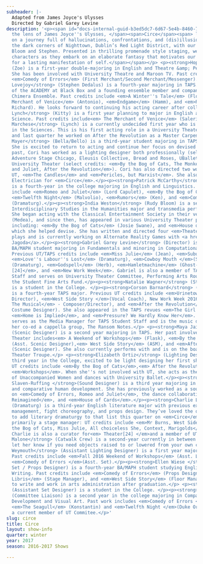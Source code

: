 ```yaml
---
subheader: |-
  Adapted from James Joyce's Ulysses
  Directed by Gabriel Garey Levine
description: '<p><span id="docs-internal-guid-b3ed5dc7-6d67-5e4b-8460-7a3a37e1c3ea"><span>Through
  the lens of James Joyce''s Ulysses, </span><span>Circe</span><span> leads the audience
  on a journey full of hallucinations, confrontations, and (dis)illusions exploring
  the dark corners of Nighttown, Dublin’s Red Light District, with our two protagonists
  Bloom and Stephen. Presented in thrilling promenade style staging, we follow the
  characters as they embark on an elaborate fantasy that motivates our own pursuit
  for a lasting manifestation of self.</span></span></p> <p><strong>Hope Gundlah</strong>
  (Zoe) is a first-year double-majoring in English and Theatre &amp; Performance Studies.
  She has been involved with University Theatre and Maroon TV. Past credits include
  <em>Comedy of Errors</em> (First Merchant/Second Merchant/Messenger).</p><p><strong>David
  Lovejoy</strong> (Stephen Dedalus) is a fourth-year majoring in TAPS. He is a graduate
  of the ACADEMY at Black Box and a founding ensemble member and company manager of
  Chimera Ensemble. Past credits include <em>A Winter''s Tale</em> (Florizel), <em>The
  Merchant of Venice</em> (Antonio), <em>Endgame</em> (Hamm), and <em>Richard II </em>(King
  Richard). He looks forward to continuing his acting career after college.</p><p><strong>Emily
  Lynch</strong> (Kitty) is a first year planning to major in English and Political
  Science. Past credits include<em> The Merchant of Venice</em> (Salerio).</p><p><strong>Nicholas
  Marchese</strong> (Lynch) is a currently undecided first year who is interested
  in the Sciences. This is his first acting role in a University Theater production,
  and last quarter he worked on After the Revolution as a Master Carpenter.</p><p><strong>Coriander
  Mayer</strong> (Bella/Bello) is a third-year student majoring in TAPS and indecision.
  She is excited to return to acting and continue her focus on devised work. In the
  past, Cori has worked as a lighting designer both professionally (select credits:
  Adventure Stage Chicago, Eleusis Collective, Bread and Roses, UBallet) and with
  University Theater (select credits: <em>By the Bog of Cats, The Monkey King, Romeo
  and Juliet, After the Revolution</em>). Cori has also directed two workshops with
  UT, <em>The Candles</em> and <em>Pericles, but Marxist</em>. She also was the Master
  Electrician for <em>Circe</em>.</p><p><strong>Patrick McCarthy</strong> (Bloom)
  is a fourth-year in the college majoring in English and Linguistics. Past credits
  include <em>Romeo and Juliet</em> (Lord Capulet), <em>By the Bog of Cats</em> (Xavier),
  <em>Twelfth Night</em> (Malvolio), <em>Rumors</em> (Ken), and <em>Comedy of Errors</em>
  (Dramaturg).</p><p><strong>India Weston</strong> (Rudy Bloom) is a second-year prospective
  Interdisciplinary Studies in the Humanities major and transmedia performance artist.
  She began acting with the Classical Entertainment Society in their version of <em>Medea</em>
  (Medea), and since then, has appeared in various University Theater productions
  including: <em>By the Bog of Cats</em> (Josie Swane), and <em>House of Cards</em>,
  which she helped devise. She has written and directed four <em>Theater[24]</em>
  plays and is currently working on Alternate Reality Games with <a href="http://patrickjagoda.com">Patrick
  Jagoda</a>.</p><p><strong>Gabriel Garey Levine</strong> (Director) is a fourth-year
  BA/MAPH student majoring in Fundamentals and minoring in Computational Neuroscience.
  Previous UT/TAPS credits include <em>Miss Julie</em> (Jean), <em>Suburbia</em> (Pony),
  <em>Love''s Labour''s Lost</em> (Dramaturg), <em>Cowboy Mouth </em>(Slim), <em>Endgame</em>
  (Dramaturg), <em>Godspell</em> (Herb), <em>Hamletmachine</em> (Ghost-Hamlet), <em>Theater
  [24]</em>, and <em>New Work Week</em>. Gabriel is also a member of TAPS Student
  Staff and serves on University Theater Committee, Performing Arts Roundtable, and
  the Student Fine Arts Fund.</p><p><strong>Natalie Wagner</strong> (Stage Manager)
  is a student in the College. </p><p><strong>Corson Barnard</strong> (Costume Designer)
  is a fourth-year TAPS major. Previous UT credits include <em>Urinetown</em> (Vocal
  Director), <em>West Side Story </em>(Vocal Coach), New Work Week 2016 (<em>GATSBY:
  The Musical</em> - Composer/Director), and <em>After the Revolution</em> (Assistant
  Costume Designer). She also appeared in the TAPS revues <em>The Girl Show</em>,
  <em>Home is Implied</em>, and <em>Pressure? We Hardly Know Her</em>. Corson also
  serves as the Media Manager for TAPS Student Staff and is the music director of
  her co-ed a cappella group, The Ransom Notes.</p> <p><strong>Maya Jain</strong>
  (Scenic Designer) is a second year majoring in TAPS. Her past involvement with University
  Theater includes<em> A Weekend of Workshops</em> (Flask), <em>By the Bog of Cats</em>
  (Asst. Scenic Designer),<em> West Side Story</em> (ASM), and <em>After the Revolution</em>
  (Scenic Designer). She also currently performs with and is on the board for Iris
  Theater Troupe.</p> <p><strong>Elizabeth Ortiz</strong> (Lighting Designer) is a
  third year in the College, excited to be light designing her first show. Former
  UT credits include <em>By the Bog of Cats</em>,<em> After the Revolution</em>, and
  <em>Workshops</em>. When she''s not involved with UT, she acts as the president
  of Unaccompanied Women and dances with University Ballet.</p><p><strong>Stephanie
  Slaven-Ruffing </strong>(Sound Designer) is a third year majoring in anthropology
  and comparative human development. She has previously worked as a sound designer
  on <em>Comedy of Errors, Romeo and Juliet</em>, the dance collaboration <em>Navarasa:
  Reimagined</em>, and <em>House of Cards</em>.</p><p><strong>Charlie Lovejoy</strong>
  (Dramaturg) is a third-year English literature major with previous experience in
  management, fight choreography, and props design. They’ve loved the opportunity
  to add literary dramaturgy to that list this quarter on <em>Circe</em>, but remain
  primarily a stage manager: UT credits include <em>Mr Burns, West Side Story, By
  the Bog of Cats, Miss Julie, All choiceless She, Context, Marigolds</em>, and <em>Amadeus</em>.
  Charlie is also a curator for<em> Theater[24] </em>and a member of UT’s Committee.</p><p><strong>Olivia
  Malone</strong> (Catwalk Crew) is a second-year currently in between majors. Please
  let her know if you need objects raised to or lowered from your own catwalk.</p><p><strong>Abby
  Weymouth</strong> (Assistant Lighting Designer) is a first year majoring in Chemistry.
  Past credits include <em>Fall 2016 Weekend of Workshops</em> (Asst. Lighting) and
  <em>Comedy of Errors </em>(Asst. Set).</p><p><strong>Ellen Wiese </strong>(Assistant
  Set / Props Designer) is a fourth-year BA/MAPH student studying English and Creative
  Writing. Past credits include <em>Comedy of Errors</em> (Props Designer), <em>Ex
  Libris</em> (Stage Manager), and <em>West Side Story</em> (Floor Manager). She hopes
  to write and work in arts administration after graduation.</p> <p><strong>Eli Harter</strong>
  (Assistant Set Designer) is a student in the College. </p><p><strong>Jacob Goodman</strong>
  (Committee Liaison) is a second year in the college majoring in Comparative Human
  Development and Visual Art. Past work includes <em>Comedy of Errors </em>(Director),
  <em>The Seagull</em> (Konstantin) and <em>Twelfth Night </em>(Duke Orsino). He is
  a current member of UT Commitee.</p>'
slug: circe
title: Circe
layout: show-info
quarter: winter
year: 2017
season: 2016-2017 Shows

---
```

